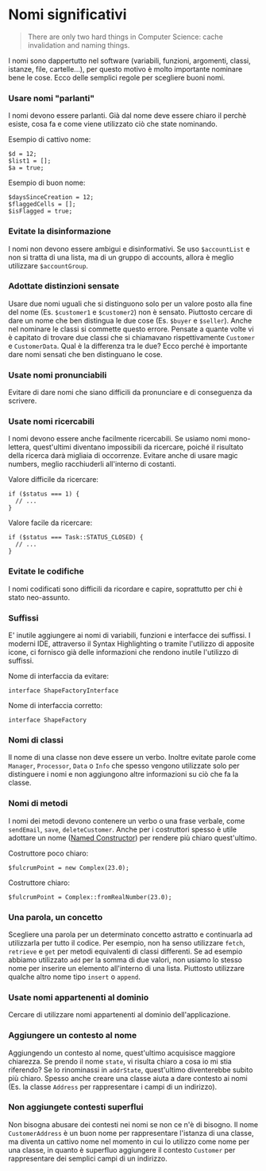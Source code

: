 # Nomi significativi

> There are only two hard things in Computer Science: cache invalidation and naming things.

I nomi sono dappertutto nel software \(variabili, funzioni, argomenti, classi, istanze, file, cartelle...\), per questo motivo è molto importante nominare bene le cose. Ecco delle semplici regole per scegliere buoni nomi.

### Usare nomi "parlanti"

I nomi devono essere parlanti. Già dal nome deve essere chiaro il perchè esiste, cosa fa e come viene utilizzato ciò che state nominando.

Esempio di cattivo nome:

```text
$d = 12;
$list1 = [];
$a = true;
```

Esempio di buon nome:

```text
$daysSinceCreation = 12;
$flaggedCells = [];
$isFlagged = true;
```

### Evitate la disinformazione

I nomi non devono essere ambigui e disinformativi. Se uso `$accountList` e non si tratta di una lista, ma di un gruppo di accounts, allora è meglio utilizzare `$accountGroup`.

### Adottate distinzioni sensate

Usare due nomi uguali che si distinguono solo per un valore posto alla fine del nome \(Es. `$customer1` e `$customer2`\) non è sensato. Piuttosto cercare di dare un nome che ben distingua le due cose \(Es. `$buyer` e `$seller`\). Anche nel nominare le classi si commette questo errore. Pensate a quante volte vi è capitato di trovare due classi che si chiamavano rispettivamente `Customer` e `CustomerData`. Qual è la differenza tra le due? Ecco perché è importante dare nomi sensati che ben distinguano le cose.

### Usate nomi pronunciabili

Evitare di dare nomi che siano difficili da pronunciare e di conseguenza da scrivere.

### Usate nomi ricercabili

I nomi devono essere anche facilmente ricercabili. Se usiamo nomi mono-lettera, quest'ultimi diventano impossibili da ricercare, poiché il risultato della ricerca darà migliaia di occorrenze. Evitare anche di usare magic numbers, meglio racchiuderli all'interno di costanti.

Valore difficile da ricercare:

```text
if ($status === 1) {
  // ...
}
```

Valore facile da ricercare:

```text
if ($status === Task::STATUS_CLOSED) {
  // ...
}
```

### Evitate le codifiche

I nomi codificati sono difficili da ricordare e capire, soprattutto per chi è stato neo-assunto.

### Suffissi

E' inutile aggiungere ai nomi di variabili, funzioni e interfacce dei suffissi. I moderni IDE, attraverso il Syntax Highlighting o tramite l'utilizzo di apposite icone, ci fornisco già delle informazioni che rendono inutile l'utilizzo di suffissi.

Nome di interfaccia da evitare:

```text
interface ShapeFactoryInterface
```

Nome di interfaccia corretto:

```text
interface ShapeFactory
```

### Nomi di classi

Il nome di una classe non deve essere un verbo. Inoltre evitate parole come `Manager`, `Processor`, `Data` o `Info` che spesso vengono utilizzate solo per distinguere i nomi e non aggiungono altre informazioni su ciò che fa la classe.

### Nomi di metodi

I nomi dei metodi devono contenere un verbo o una frase verbale, come `sendEmail`, `save`, `deleteCustomer`. Anche per i costruttori spesso è utile adottare un nome \([Named Constructor](http://blog.conorsmith.ie/named-constructors-in-php)\) per rendere più chiaro quest'ultimo.

Costruttore poco chiaro:

```text
$fulcrumPoint = new Complex(23.0);
```

Costruttore chiaro:

```text
$fulcrumPoint = Complex::fromRealNumber(23.0);
```

### Una parola, un concetto

Scegliere una parola per un determinato concetto astratto e continuarla ad utilizzarla per tutto il codice. Per esempio, non ha senso utilizzare `fetch`, `retrieve` e `get` per metodi equivalenti di classi differenti. Se ad esempio abbiamo utilizzato `add` per la somma di due valori, non usiamo lo stesso nome per inserire un elemento all'interno di una lista. Piuttosto utilizzare qualche altro nome tipo `insert` o `append`.

### Usate nomi appartenenti al dominio

Cercare di utilizzare nomi appartenenti al dominio dell'applicazione.

### Aggiungere un contesto al nome

Aggiungendo un contesto al nome, quest'ultimo acquisisce maggiore chiarezza. Se prendo il nome `state`, vi risulta chiaro a cosa io mi stia riferendo? Se lo rinominassi in `addrState`, quest'ultimo diventerebbe subito più chiaro. Spesso anche creare una classe aiuta a dare contesto ai nomi \(Es. la classe `Address` per rappresentare i campi di un indirizzo\).

### Non aggiungete contesti superflui

Non bisogna abusare dei contesti nei nomi se non ce n'è di bisogno. Il nome `CustomerAddress` è un buon nome per rappresentare l'istanza di una classe, ma diventa un cattivo nome nel momento in cui lo utilizzo come nome per una classe, in quanto è superfluo aggiungere il contesto `Customer` per rappresentare dei semplici campi di un indirizzo.

